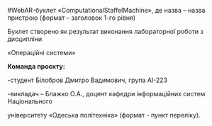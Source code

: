 #WebAR-буклет «ComputationalStaffelMachine», де назва – назва пристрою (формат – заголовок 1-го рівня)

Буклет створено як результат виконання лабораторної роботи з дисципліни

«Операційні системи» 

**Команда проєкту:**

-студент Білобров Дмитро Вадимович, група АІ-223

-викладач – Блажко О.А., доцент кафедри інформаційних систем Національного

університету «Одеська політехніка» (формат - пункт переліку).
